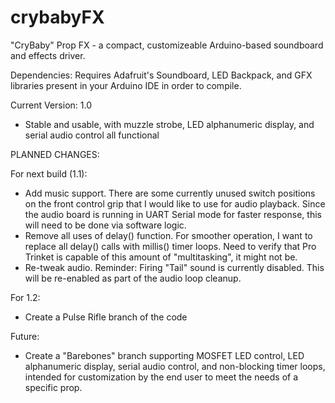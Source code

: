 # crybabyFX
"CryBaby" Prop FX - a compact, customizeable Arduino-based soundboard and effects driver.

Dependencies: Requires Adafruit's Soundboard, LED Backpack, and GFX libraries present in your Arduino IDE in order to compile.

Current Version: 1.0
- Stable and usable, with muzzle strobe, LED alphanumeric display, and serial audio control all functional

PLANNED CHANGES:

For next build (1.1):
- Add music support.  There are some currently unused switch positions on the front control grip that I would like to use for audio playback.  Since the audio board is running in UART Serial mode for faster response, this will need to be done via software logic.
- Remove all uses of delay() function.  For smoother operation, I want to replace all delay() calls with millis() timer loops.  Need to verify that Pro Trinket is capable of this amount of "multitasking", it might not be.
- Re-tweak audio. Reminder: Firing "Tail" sound is currently disabled.  This will be re-enabled as part of the audio loop cleanup.

For 1.2: 
- Create a Pulse Rifle branch of the code

Future:
- Create a "Barebones" branch supporting MOSFET LED control, LED alphanumeric display, serial audio control, and non-blocking timer loops, intended for customization by the end user to meet the needs of a specific prop.
